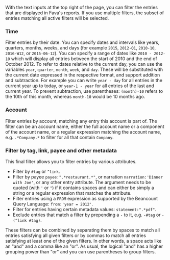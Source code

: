 With the text inputs at the top right of the page, you can filter the entries
that are displayed in Fava's reports.  If you use multiple filters, the subset
of entries matching all active filters will be selected.

### Time

Filter entries by their date. You can specify dates and intervals like years,
quarters, months, weeks, and days (for example `2015`, `2012-Q1`, `2010-10`,
`2016-W12`, or `2015-06-12`). You can specify a range of dates like
`2010 - 2012-10` which will display all entries between the start of 2010 and
the end of October 2012.  To refer to dates relative to the current day, you
can use the variables `year`, `quarter`, `month`, `week`, and `day`. These will
be substituted with the current date expressed in the respective format, and
support addition and subtraction. For example you can write `year - day` for
all entries in the current year up to today, or `year-1 - year` for all entries
of the last and current year. To prevent subtraction, use parentheses:
`(month)-10` refers to the 10th of this month, whereas `month-10` would be 10
months ago.

### Account

Filter entries by account, matching any entry this account is part of. The
filter can be an account name, either the full account name or a component of
the account name, or a regular expression matching the account name, e.g.
`.*Company.*` to filter for all that contain `Company`.

### Filter by tag, link, payee and other metadata

This final filter allows you to filter entries by various attributes.

- Filter by `#tag` or `^link`.
- Filter by payee `payee:".*restaurant.*"`, or narration `narration:'Dinner with Joe'`,
  or any other entry attribute. The argument needs to be quoted (with `'` or
  `"`) if it contains spaces and can either be simply a string or a regular
  expression that matches the attribute.
- Filter entries using a `FROM` expression as supported by the
  Beancount Query Language: `from:'year = 2012'`.
- Filter for entries having certain metadata values: `statement:".*pdf"`.
- Exclude entries that match a filter by prepending a `-` to it, e.g. `-#tag`
  or `-(^link #tag)`.

These filters can be combined by separating them by spaces to match all entries
satisfying all given filters or by commas to match all entries satisfying at
least one of the given filters. In other words, a space acts like an "and" and
a comma like an "or". As usual, the logical "and" has a higher grouping power
than "or" and you can use parentheses to group filters.
